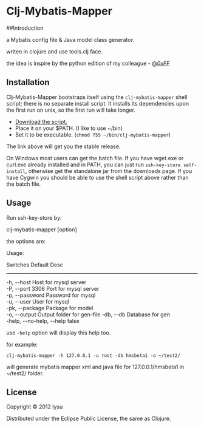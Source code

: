 # Clj-Mybatis-Mapper

##Introduction

a Mybatis config file & Java model class generator.

writen in clojure and use tools.clj face.

the idea is inspire by the python edition of my colleague - [@_0xFF_](http://weibo.com/lanyueniao)

## Installation

Clj-Mybatis-Mapper bootstraps itself using the `clj-mybatis-mapper` shell script; there is no separate install script. It installs its dependencies upon the first run on unix, so the first run will take longer.

* [Download the script.](https://raw.github.com/lysu/clj-mybatis-mapper/master/bin/clj-mybatis-mapper)
* Place it on your $PATH. (I like to use ~/bin)
* Set it to be executable. (`chmod 755 ~/bin/clj-mybatis-mapper`)

The link above will get you the stable release. 

On Windows most users can get the batch file. If you have wget.exe or curl.exe already installed and in PATH, you can just run `ssh-key-store self-install`, otherwise get the standalone jar from the downloads page. If you have Cygwin you should be able to use the shell script above rather than the batch file.


## Usage

Run ssh-key-store by:
    
  clj-mybatis-mapper [option]

the options are:

Usage:

 Switches                  Default  Desc                       
 --------                  -------  ----                       
 -h, --host                         Host for mysql server      
 -P, --port                3306     Port for mysql server      
 -p, --password                     Password for mysql         
 -u, --user                         User for mysql             
 -pk, --package                     Package for model          
 -o, --output                       Output folder for gen-file 
 -db, --db                          Database for gen           
 -help, --no-help, --help  false 
 
use `-help` option will display this help too.

for example:

  `clj-mybatis-mapper -h 127.0.0.1 -u root -db hmsbeta1 -o ~/test2/` 

will generate mybatis mapper xml and java file for 127.0.0.1/hmsbeta1 in ~/test2/ folder.

## License

Copyright © 2012 lysu

Distributed under the Eclipse Public License, the same as Clojure.